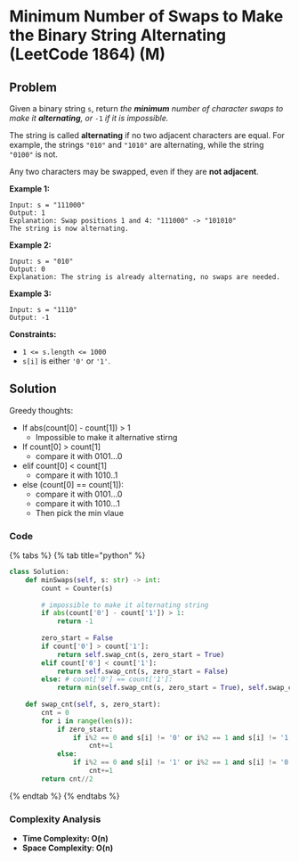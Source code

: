 # Minimum Number of Swaps to Make the Binary String Alternating \(LeetCode 1864\) \(M\)

## Problem

Given a binary string `s`, return _the **minimum** number of character swaps to make it **alternating**, or_ `-1` _if it is impossible._

The string is called **alternating** if no two adjacent characters are equal. For example, the strings `"010"` and `"1010"` are alternating, while the string `"0100"` is not.

Any two characters may be swapped, even if they are **not adjacent**.

**Example 1:**

```text
Input: s = "111000"
Output: 1
Explanation: Swap positions 1 and 4: "111000" -> "101010"
The string is now alternating.
```

**Example 2:**

```text
Input: s = "010"
Output: 0
Explanation: The string is already alternating, no swaps are needed.
```

**Example 3:**

```text
Input: s = "1110"
Output: -1
```

**Constraints:**

* `1 <= s.length <= 1000`
* `s[i]` is either `'0'` or `'1'`.

## Solution 

Greedy thoughts:

* If abs\(count\[0\] - count\[1\]\) &gt; 1
  * Impossible to make it alternative stirng
* If count\[0\] &gt; count\[1\]
  * compare it with 0101...0
* elif count\[0\] &lt; count\[1\]
  * compare it with 1010..1
* else \(count\[0\] == count\[1\]\):
  * compare it with 0101...0
  * compare it with 1010...1
  * Then pick the min vlaue

### Code

{% tabs %}
{% tab title="python" %}
```python
class Solution:
    def minSwaps(self, s: str) -> int:
        count = Counter(s)
        
        # impossible to make it alternating string
        if abs(count['0'] - count['1']) > 1:
            return -1
        
        zero_start = False
        if count['0'] > count['1']:
            return self.swap_cnt(s, zero_start = True)
        elif count['0'] < count['1']:
            return self.swap_cnt(s, zero_start = False)
        else: # count['0'] == count['1']:
            return min(self.swap_cnt(s, zero_start = True), self.swap_cnt(s, zero_start = False))
    
    def swap_cnt(self, s, zero_start):
        cnt = 0
        for i in range(len(s)):
            if zero_start:
                if i%2 == 0 and s[i] != '0' or i%2 == 1 and s[i] != '1':
                    cnt+=1
            else:
                if i%2 == 0 and s[i] != '1' or i%2 == 1 and s[i] != '0':
                    cnt+=1
        return cnt//2
```
{% endtab %}
{% endtabs %}

### Complexity Analysis

* **Time Complexity: O\(n\)**
* **Space Complexity: O\(n\)**

